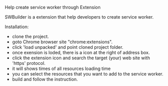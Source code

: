 Help create service worker through Extension

SWBuilder is a extension that help developers to create service worker.

Installation:
- clone the project.
- goto Chrome browser site "chrome:extensions".
- click 'load unpacked' and point cloned project folder.
- once exension is loded, there is a icon at the right of address box.
- click the extension icon and search the target (your) web site with 'https' protocol.
- it will shows times of all resources loading time
- you can select the resources that you want to add to the service worker.
- build and follow the instruction.